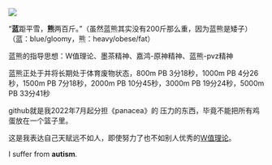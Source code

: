 ![](https://count.getloli.com/get/@bluebearofficial)

“**蓝**距平雪，**熊**两百斤。”（虽然蓝熊其实没有200斤那么重，因为蓝熊是矮子）（蓝：blue/gloomy，熊：heavy/obese/fat）

蓝熊的指导思想：W值理论、墨茶精神、嘉鸿-原神精神、蓝熊-pvz精神


蓝熊正处于并将长期处于体育废物状态，800m PB 3分18秒，1000m PB 4分26秒，1500m PB 7分18秒，2000m PB 10分45秒，3000m PB 19分24秒，5000m PB 33分41秒

github就是我2022年7月起分担《panacea》的 压力的东西，毕竟不能把所有鸡蛋放在一个篮子里。

这是我表达自己天赋远不如人，即使努力了也不如别人优秀的[W值理论](https://www.bilibili.com/video/BV12W4y1U7ZQ?vd_source=e19c4885711baa45990a2ef399cdb6f2)。

I suffer from **autism**.
